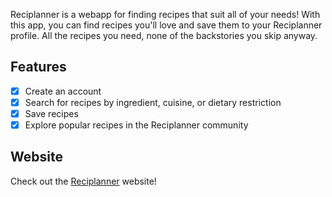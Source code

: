 
Reciplanner is a webapp for finding recipes that suit all of your needs! With this app, you can find recipes you'll love and save them to your Reciplanner profile. All the recipes you need, none of the backstories you skip anyway. 

## Features

- [x] Create an account
- [x] Search for recipes by ingredient, cuisine, or dietary restriction
- [x] Save recipes
- [x] Explore popular recipes in the Reciplanner community

## Website

Check out the [Reciplanner](https://reciplanner-394bb.web.app/) website!

